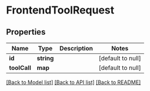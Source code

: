 # FrontendToolRequest

## Properties
Name | Type | Description | Notes
------------ | ------------- | ------------- | -------------
**id** | **string** |  | [default to null]
**toolCall** | **map** |  | [default to null]

[[Back to Model list]](../README.md#documentation-for-models) [[Back to API list]](../README.md#documentation-for-api-endpoints) [[Back to README]](../README.md)


